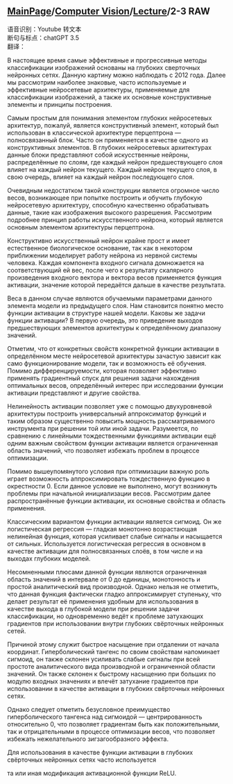 ## [MainPage](../../index.md)/[Computer Vision](../README.md)/[Lecture](../Lecture.md)/2-3 RAW

语音识别：Youtube 转文本  
断句与标点：chatGPT 3.5  
翻译：  

В настоящее время самые эффективные и прогрессивные методы классификации изображений основаны на глубоких сверточных нейронных сетях. Данную картину можно наблюдать с 2012 года. Далее мы рассмотрим наиболее знаковые, часто используемые и эффективные нейросетевые архитектуры, применяемые для классификации изображений, а также их основные конструктивные элементы и принципы построения.

Самым простым для понимания элементом глубоких нейросетевых архитектур, пожалуй, является конструктивный элемент, который был использован в классической архитектуре перцептрона — полносвязанный блок. Часто он применяется в качестве одного из конструктивных элементов. В глубоких нейросетевых архитектурах данные блоки представляют собой искусственные нейроны, распределённые по слоям, где каждый нейрон предшествующего слоя влияет на каждый нейрон текущего. Каждый нейрон текущего слоя, в свою очередь, влияет на каждый нейрон последующего слоя.

Очевидным недостатком такой конструкции является огромное число весов, возникающее при попытке построить и обучить глубокую нейросетевую архитектуру, способную качественно обрабатывать данные, такие как изображения высокого разрешения. Рассмотрим подробнее принцип работы искусственного нейрона, который является основным элементом архитектуры перцептрона.

Конструктивно искусственный нейрон крайне прост и имеет естественное биологическое основание, так как в некотором приближении моделирует работу нейрона из нервной системы человека. Каждая компонента входного сигнала домножается на соответствующий ей вес, после чего к результату скалярного произведения входного вектора и вектора весов применяется функция активации, значение которой передаётся дальше в качестве результата.

Веса в данном случае являются обучаемыми параметрами данного элемента модели из предыдущего слоя. Нам становится понятно место функции активации в структуре нашей модели. Каковы же задачи функции активации? В первую очередь, это приведение выходов предшествующих элементов архитектуры к определённому диапазону значений.

Отметим, что от конкретных свойств конкретной функции активации в определённом месте нейросетевой архитектуры зачастую зависит как само функционирование модели, так и возможность её обучения. Помимо дифференцируемости, которая позволяет эффективно применять градиентный спуск для решения задачи нахождения оптимальных весов, определённый интерес при исследовании функции активации представляют и другие свойства.

Нелинейность активации позволяет уже с помощью двухуровневой архитектуры построить универсальный аппроксиматор функций и таким образом существенно повысить мощность рассматриваемого инструмента при решении той или иной задачи. Разумеется, по сравнению с линейными тождественными функциями активации ещё одним важным свойством функции активации является ограниченная область значений, что позволяет избежать проблем в процессе оптимизации.

Помимо вышеупомянутого условия при оптимизации важную роль играет возможность аппроксимировать тождественную функцию в окрестности 0. Если данное условие не выполнено, могут возникнуть проблемы при начальной инициализации весов. Рассмотрим далее распространённые функции активации, их основные свойства и область применения.

Классическим вариантом функции активации является сигмоид. Он же логистическая регрессия — гладкая монотонно возрастающая нелинейная функция, которая усиливает слабые сигналы и насыщается от сильных. Используется логистическая регрессия в основном в качестве активации для полносвязанных слоёв, в том числе и на выходах глубоких моделей.

Несомненными плюсами данной функции являются ограниченная область значений в интервале от 0 до единицы, монотонность и простой аналитический вид производной. Однако нельзя не отметить, что данная функция фактически гладко аппроксимирует ступеньку, что делает результат её применения удобным для использования в качестве выхода в глубокой модели при решении задачи классификации, но одновременно ведёт к проблеме затухающих градиентов при использовании внутри глубоких свёрточных нейронных сетей.

Причиной этому служит быстрое насыщение при отдалении от начала координат. Гиперболический тангенс по своим свойствам напоминает сигмоид, он также склонен усиливать слабые сигналы при всей простоте аналитического вида производной и ограниченной области значений. Он также склонен к быстрому насыщению при больших по модулю входных значениях и влечёт затухание градиентов при использовании в качестве активации в глубоких свёрточных нейронных сетях.

Однако следует отметить безусловное преимущество гиперболического тангенса над сигмоидой — центрированность относительно 0, что позволяет градиентам быть как положительными, так и отрицательными в процессе оптимизации весов, что позволяет избежать нежелательного зигзагообразного эффекта.

Для использования в качестве функции активации в глубоких свёрточных нейронных сетях часто используется

 та или иная модификация активационной функции ReLU.